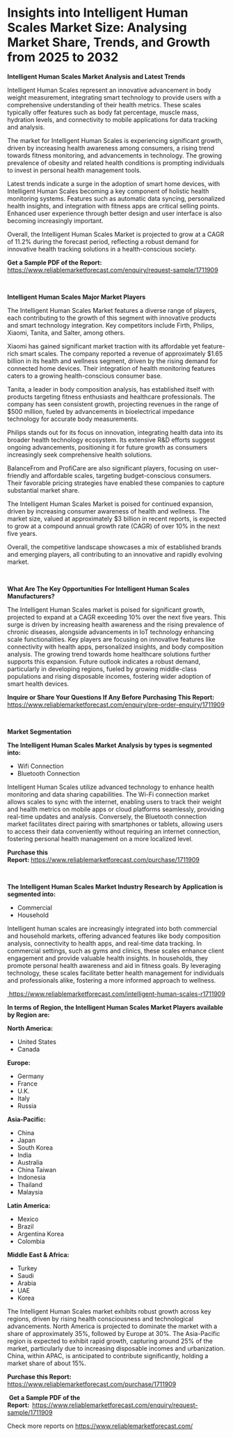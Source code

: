 <p><h1>Insights into Intelligent Human Scales Market Size: Analysing Market Share, Trends, and Growth from 2025 to 2032</h1></p><p><strong>Intelligent Human Scales Market Analysis and Latest Trends</strong></p>
<p><p>Intelligent Human Scales represent an innovative advancement in body weight measurement, integrating smart technology to provide users with a comprehensive understanding of their health metrics. These scales typically offer features such as body fat percentage, muscle mass, hydration levels, and connectivity to mobile applications for data tracking and analysis. </p><p>The market for Intelligent Human Scales is experiencing significant growth, driven by increasing health awareness among consumers, a rising trend towards fitness monitoring, and advancements in technology. The growing prevalence of obesity and related health conditions is prompting individuals to invest in personal health management tools. </p><p>Latest trends indicate a surge in the adoption of smart home devices, with Intelligent Human Scales becoming a key component of holistic health monitoring systems. Features such as automatic data syncing, personalized health insights, and integration with fitness apps are critical selling points. Enhanced user experience through better design and user interface is also becoming increasingly important. </p><p>Overall, the Intelligent Human Scales Market is projected to grow at a CAGR of 11.2% during the forecast period, reflecting a robust demand for innovative health tracking solutions in a health-conscious society.</p></p>
<p><strong>Get a Sample PDF of the Report:&nbsp;</strong> <a href="https://www.reliablemarketforecast.com/enquiry/request-sample/1711909?utm_campaign=1842&utm_medium=2&utm_source=Github&utm_content=ia&utm_term=11012025&utm_id=intelligent-human-scales">https://www.reliablemarketforecast.com/enquiry/request-sample/1711909</a></p>
<p>&nbsp;</p>
<p><strong>Intelligent Human Scales Major Market Players</strong></p>
<p><p>The Intelligent Human Scales Market features a diverse range of players, each contributing to the growth of this segment with innovative products and smart technology integration. Key competitors include Firth, Philips, Xiaomi, Tanita, and Salter, among others. </p><p>Xiaomi has gained significant market traction with its affordable yet feature-rich smart scales. The company reported a revenue of approximately $1.65 billion in its health and wellness segment, driven by the rising demand for connected home devices. Their integration of health monitoring features caters to a growing health-conscious consumer base.</p><p>Tanita, a leader in body composition analysis, has established itself with products targeting fitness enthusiasts and healthcare professionals. The company has seen consistent growth, projecting revenues in the range of $500 million, fueled by advancements in bioelectrical impedance technology for accurate body measurements.</p><p>Philips stands out for its focus on innovation, integrating health data into its broader health technology ecosystem. Its extensive R&D efforts suggest ongoing advancements, positioning it for future growth as consumers increasingly seek comprehensive health solutions.</p><p>BalanceFrom and ProfiCare are also significant players, focusing on user-friendly and affordable scales, targeting budget-conscious consumers. Their favorable pricing strategies have enabled these companies to capture substantial market share.</p><p>The Intelligent Human Scales Market is poised for continued expansion, driven by increasing consumer awareness of health and wellness. The market size, valued at approximately $3 billion in recent reports, is expected to grow at a compound annual growth rate (CAGR) of over 10% in the next five years.</p><p>Overall, the competitive landscape showcases a mix of established brands and emerging players, all contributing to an innovative and rapidly evolving market.</p></p>
<p>&nbsp;</p>
<p><strong>What Are The Key Opportunities For Intelligent Human Scales Manufacturers?</strong></p>
<p><p>The Intelligent Human Scales market is poised for significant growth, projected to expand at a CAGR exceeding 10% over the next five years. This surge is driven by increasing health awareness and the rising prevalence of chronic diseases, alongside advancements in IoT technology enhancing scale functionalities. Key players are focusing on innovative features like connectivity with health apps, personalized insights, and body composition analysis. The growing trend towards home healthcare solutions further supports this expansion. Future outlook indicates a robust demand, particularly in developing regions, fueled by growing middle-class populations and rising disposable incomes, fostering wider adoption of smart health devices.</p></p>
<p><strong>Inquire or Share Your Questions If Any Before Purchasing This Report:</strong> <a href="https://www.reliablemarketforecast.com/enquiry/pre-order-enquiry/1711909?utm_campaign=1842&utm_medium=2&utm_source=Github&utm_content=ia&utm_term=11012025&utm_id=intelligent-human-scales">https://www.reliablemarketforecast.com/enquiry/pre-order-enquiry/1711909</a></p>
<p>&nbsp;</p>
<p><strong>Market Segmentation</strong></p>
<p><strong>The Intelligent Human Scales Market Analysis by types is segmented into:</strong></p>
<p><ul><li>Wifi Connection</li><li>Bluetooth Connection</li></ul></p>
<p><p>Intelligent Human Scales utilize advanced technology to enhance health monitoring and data sharing capabilities. The Wi-Fi connection market allows scales to sync with the internet, enabling users to track their weight and health metrics on mobile apps or cloud platforms seamlessly, providing real-time updates and analysis. Conversely, the Bluetooth connection market facilitates direct pairing with smartphones or tablets, allowing users to access their data conveniently without requiring an internet connection, fostering personal health management on a more localized level.</p></p>
<p><strong>Purchase this Report:&nbsp;</strong><a href="https://www.reliablemarketforecast.com/purchase/1711909?utm_campaign=1842&utm_medium=2&utm_source=Github&utm_content=ia&utm_term=11012025&utm_id=intelligent-human-scales">https://www.reliablemarketforecast.com/purchase/1711909</a></p>
<p>&nbsp;</p>
<p><strong>The Intelligent Human Scales Market Industry Research by Application is segmented into:</strong></p>
<p><ul><li>Commercial</li><li>Household</li></ul></p>
<p><p>Intelligent human scales are increasingly integrated into both commercial and household markets, offering advanced features like body composition analysis, connectivity to health apps, and real-time data tracking. In commercial settings, such as gyms and clinics, these scales enhance client engagement and provide valuable health insights. In households, they promote personal health awareness and aid in fitness goals. By leveraging technology, these scales facilitate better health management for individuals and professionals alike, fostering a more informed approach to wellness.</p></p>
<p><a href="https://www.reliablemarketforecast.com/intelligent-human-scales-r1711909?utm_campaign=1842&utm_medium=2&utm_source=Github&utm_content=ia&utm_term=11012025&utm_id=intelligent-human-scales">&nbsp;https://www.reliablemarketforecast.com/intelligent-human-scales-r1711909</a></p>
<p><strong>In terms of Region, the Intelligent Human Scales Market Players available by Region are:</strong></p>
<p>
    <p> <strong> North America: </strong>
        <ul>
            <li>United States</li>
            <li>Canada</li>
        </ul>
        </p> 
    <p> <strong> Europe: </strong>
        <ul>
            <li>Germany</li>
            <li>France</li>
            <li>U.K.</li>
            <li>Italy</li>
            <li>Russia</li>
        </ul>
        </p> 
    <p> <strong> Asia-Pacific: </strong>
        <ul>
            <li>China</li>
            <li>Japan</li>
            <li>South Korea</li>
            <li>India</li>
            <li>Australia</li>
            <li>China Taiwan</li>
            <li>Indonesia</li>
            <li>Thailand</li>
            <li>Malaysia</li>
        </ul>
        </p> 
    <p> <strong> Latin America: </strong>
        <ul>
            <li>Mexico</li>
            <li>Brazil</li>
            <li>Argentina Korea</li>
            <li>Colombia</li>
        </ul>
        </p> 
    <p> <strong> Middle East & Africa: </strong>
        <ul>
            <li>Turkey</li>
            <li>Saudi</li>
            <li>Arabia</li>
            <li>UAE</li>
            <li>Korea</li>
        </ul>
    </p>
    </p>
<p><p>The Intelligent Human Scales market exhibits robust growth across key regions, driven by rising health consciousness and technological advancements. North America is projected to dominate the market with a share of approximately 35%, followed by Europe at 30%. The Asia-Pacific region is expected to exhibit rapid growth, capturing around 25% of the market, particularly due to increasing disposable incomes and urbanization. China, within APAC, is anticipated to contribute significantly, holding a market share of about 15%.</p></p>
<p><strong>Purchase this Report: </strong><a href="https://www.reliablemarketforecast.com/purchase/1711909?utm_campaign=1842&utm_medium=2&utm_source=Github&utm_content=ia&utm_term=11012025&utm_id=intelligent-human-scales">https://www.reliablemarketforecast.com/purchase/1711909</a></p>
<p>&nbsp;<strong>Get a Sample PDF of the Report:&nbsp;&nbsp;</strong><a href="https://www.reliablemarketforecast.com/enquiry/request-sample/1711909?utm_campaign=1842&utm_medium=2&utm_source=Github&utm_content=ia&utm_term=11012025&utm_id=intelligent-human-scales">https://www.reliablemarketforecast.com/enquiry/request-sample/1711909</a></p>
<p><strong></strong></p>
<p>Check more reports on <a href="https://www.reliablemarketforecast.com/?utm_campaign=1842&utm_medium=2&utm_source=Github&utm_content=ia&utm_term=11012025&utm_id=intelligent-human-scales">https://www.reliablemarketforecast.com/</a></p>